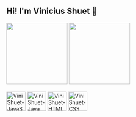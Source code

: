 ## Hi! I'm Vinicius Shuet 👋

	
<div>
  <a href:"https://github.com/ViniShuet" >
    <img height = "160em" src="https://github-readme-stats.vercel.app/api?username=ViniShuet&show_icons=true&theme=royalblue&include_all_commits=true&count_private=true"/>
    <img <img height = "160em" src="https://github-readme-stats.vercel.app/api/top-langs/?username=ViniShuet&layout=compact&langs_count=16&theme=dracula"/>
</div>

<div style="display: inline-block"> <br>
    <img width= "50" heigth="60" alt="ViniShuet-JavaScript" src="https://cdn.jsdelivr.net/gh/devicons/devicon@latest/icons/javascript/javascript-original.svg" />
    <img width= "50" heigth="60" alt="ViniShuet-Java" 
    src= "https://cdn.jsdelivr.net/gh/devicons/devicon@latest/icons/java/java-original-wordmark.svg" />
    <img width= "50" heigth="60" alt="ViniShuet-HTML"
      src="https://cdn.jsdelivr.net/gh/devicons/devicon@latest/icons/html5/html5-original-wordmark.svg" />
    <img width= "50" heigth="60" alt="ViniShuet-CSS"
      src="https://cdn.jsdelivr.net/gh/devicons/devicon@latest/icons/css3/css3-original-wordmark.svg" />
</div>
